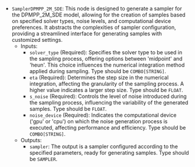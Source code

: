 - `SamplerDPMPP_2M_SDE`: This node is designed to generate a sampler for the DPMPP_2M_SDE model, allowing for the creation of samples based on specified solver types, noise levels, and computational device preferences. It abstracts the complexities of sampler configuration, providing a streamlined interface for generating samples with customized settings.
    - Inputs:
        - `solver_type` (Required): Specifies the solver type to be used in the sampling process, offering options between 'midpoint' and 'heun'. This choice influences the numerical integration method applied during sampling. Type should be `COMBO[STRING]`.
        - `eta` (Required): Determines the step size in the numerical integration, affecting the granularity of the sampling process. A higher value indicates a larger step size. Type should be `FLOAT`.
        - `s_noise` (Required): Controls the level of noise introduced during the sampling process, influencing the variability of the generated samples. Type should be `FLOAT`.
        - `noise_device` (Required): Indicates the computational device ('gpu' or 'cpu') on which the noise generation process is executed, affecting performance and efficiency. Type should be `COMBO[STRING]`.
    - Outputs:
        - `sampler`: The output is a sampler configured according to the specified parameters, ready for generating samples. Type should be `SAMPLER`.
